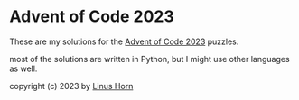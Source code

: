 # Advent of Code 2023

These are my solutions for the [Advent of Code 2023](https://adventofcode.com/2023) puzzles.

most of the solutions are written in Python, but I might use other languages as well.

copyright (c) 2023 by [Linus Horn](https://Github.com/MixoMax)